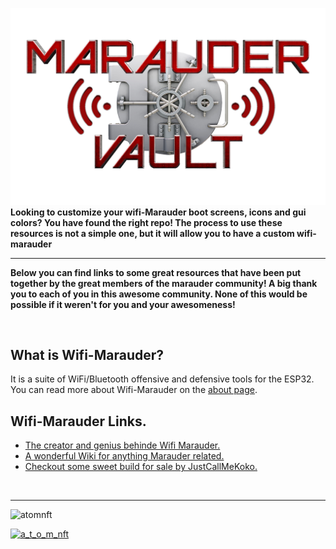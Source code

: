 ![Header](Images/mainheader.png)
<br>
 <b>Looking to customize your wifi-Marauder boot screens, icons and gui colors? You have found the right repo! The process to use these resources is not a simple one, but it will allow you to have a custom wifi-marauder</b>
 <hr>

<b>Below you can find links to some great resources that have been put together by the great members of the marauder community!
A big thank you to each of you in this awesome community. None of this would be possible if it weren't for you and your awesomeness!</b>

<br>

 ## What is Wifi-Marauder?
  It is a suite of WiFi/Bluetooth offensive and defensive tools for the ESP32. You can read more about Wifi-Marauder on the <a href="https://github.com/djsime1/awesome-flipperzero">about page</a>.


 ## Wifi-Marauder Links.
  * [The creator and genius behinde Wifi Marauder.](https://github.com/justcallmekoko/ESP32Marauder)
  * [A wonderful Wiki for anything Marauder related.](https://github.com/justcallmekoko/ESP32Marauder/wiki)
  * [Checkout some sweet build for sale by JustCallMeKoko.](https://www.tindie.com/stores/justcallmekoko/)
<br>
<hr>
<p align="left"> <img src="https://komarev.com/ghpvc/?username=atomnft&label=Profile%20views&color=0e75b6&style=flat" alt="atomnft" /> </p>

<p align="left"> <a href="https://twitter.com/a_t_o_m_nft" target="blank"><img src="https://img.shields.io/twitter/follow/a_t_o_m_nft?logo=twitter&style=for-the-badge" alt="a_t_o_m_nft" /></a> </p>

